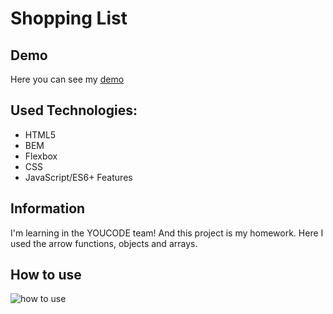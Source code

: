 # Shopping List
## Demo
Here you can see my [demo](https://vov4ukz53.github.io/shopping-list/?target=_blank)
## Used Technologies:
- HTML5
- BEM
- Flexbox
- CSS
- JavaScript/ES6+ Features
## Information
I'm learning in the YOUCODE team! And this project is my homework. Here I used the arrow functions, objects and arrays.
## How to use
![how to use](https://i.ibb.co/MGrCVvW/Lista-zakupow.gif)
